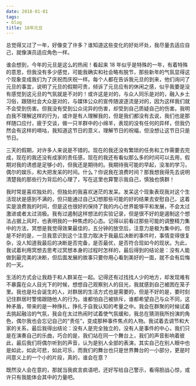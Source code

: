 ```yaml
---
date: 2018-01-01
tags:
- blog
title: 18年元旦
---
```


总觉得又过了一年，好像变了许多？谁知道这些变化的好处坏处，我尽量去适应自己，就像演员适应角色一样。
<!--more-->
谁会想到，今年的元旦是这么的热闹！看起来 18 年似乎是特殊的一年，有着特殊的意思，但我没有多少感觉，可能我确实和社会略有脱节，那些新年的气氛显得这个现象变成我们为了庆祝而庆祝一样。每个人都在告诉我元旦的到来，他们询问了元旦的事宜，说明了元旦的假期可贵，倾诉了元旦应有的休闲之感，似乎我要是没有感觉到这元旦的气氛就是不对的！或许这是对的，与众人同乐是对的，融入乡土习俗，跟随社会大众是对的，与媒体公众的宣传随波逐流是对的，因为这样我们就不会受到伤害。但我没有受到公众诧异的伤害，却受到自己质疑自己的伤害。我明白我不理解这样的行为，或许是有人理解我的，但是我们都没有去说，我们也是那样随口应付，疲于交谈，做一只羊群中的小绵羊，表现的没有任何的异样，但我仍然会有这样的嘀咕，我知道这节日的意义，理解节日的祝福，但没想让这节日只是节日。

三天的假期，对许多人来说是不错的。现在的我还没有繁琐的任务和工作需要去完成，现在的我还没有成家的责任感，现在的我还有看似那么多的时间可以去用，假期对我的诱惑是足够小的，但我还是期待的。我期待我可能的早起，没准的学习，偶尔的娱乐，和大把发呆的时间。什么？你说我在浪费时间？那我想我得先去说明清楚我的那些行为背后的心理了，写在这里也算警示我自己，慎独也慎群！

我时常是喜欢独处的，但独处的我喜欢迷茫的发呆。发呆这个现象表现我对这个生活现状是感到不满的，但只能通过自己幻想那些可能的好的结果去安慰自己，这着实是浪费我的时间，但是这也很好的保持了我的内心世界能够平和发展，不会太过激进或者太过消极。我有过遏制这样想法的实验记录，但是很不好的是遏制这个想法占据上风时，也表明我的一种焦虑的心态。记得以前看过那些可能的调整精力集中的方法，冥想是我觉得效果最佳的，五分钟的放空后，注意力是极为集中的。但是不好的是，一旦我意识到这个注意力取决于我最后决断的事件时，事情变得很复杂，没人知道我最后的决断是否完备，是否最优，是否符合现如今的现状。为此，我试着利用冥想去思考过冥想本身的过程时怎样的，最后得到的结论是：没有人能做到最完美的决断，但后面发展的故事只要你用心看到美好的一面，就不会有后悔的一天。

生活的方式会让我趋于和人群呆在一起。记得还有过找找人少的地方，却发现难有不暴露在众人目光下的时候，想想自己观察别人的目光，我就感到自己被困在笼子里。我也是社会诞生的人，对群居的生活方式也是需要的，但是不好的是，要时刻记住群居时警惕跟随他人的行为。谁都怕自己被排斥，谁都希望自己与众不同，这种矛盾，带来的是一种挣扎，挣扎于自我认知的考量之中。我会在群聚的时候试着去挑起融洽的气氛，我会在太过热闹时试着使气氛缓和，我总在猜测我所扮演的角色，偶尔我也会忘记自己的“责任”，变成那种事件焦点的人物。我试着去调节和大家的关系，最后我得出结论：没有人是完全独立的，没有人是事件的中心，我们只是在演奏自己的乐曲，巧合的是，我们站在同一个舞台上，我们的声音影响着彼此，最后我们将偶尔听到的声音，认为是别人全部的表演，其实自己在别人眼中也是如此，如此可悲，如此可乐，而我们的舞台也只是世界舞台的一小部分，更是时间意义上的一个小的片段，真的，谁会在意？

既然没人会在意的，那就当我疯言疯语吧，还好写给自己警示，看得胆战心惊，或许只有我能体会其中的力量吧。